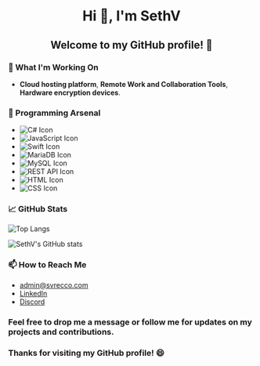 # <p align="center">Hi 👋, I'm SethV</p>
## <p align="center">Welcome to my GitHub profile! 🎉</p>


### 🔭 What I'm Working On

- **Cloud hosting platform**, **Remote Work and Collaboration Tools**, **Hardware encryption devices**.

### 🌱 Programming Arsenal

- ![C# Icon](https://img.shields.io/badge/C%23-239120?style=for-the-badge&logo=c-sharp)
- ![JavaScript Icon](https://img.shields.io/badge/JavaScript-F7DF1E?style=for-the-badge&logo=javascript&logoColor=black)
- ![Swift Icon](https://img.shields.io/badge/Swift-FFAC45?style=for-the-badge&logo=swift&logoColor=white)
- ![MariaDB Icon](https://img.shields.io/badge/MariaDB-003545?style=for-the-badge&logo=mariadb)
- ![MySQL Icon](https://img.shields.io/badge/MySQL-4479A1?style=for-the-badge&logo=mysql&logoColor=white)
- ![REST API Icon](https://img.shields.io/badge/REST%20API-0096D3?style=for-the-badge&logo=rest-api)
- ![HTML Icon](https://img.shields.io/badge/HTML-E34F26?style=for-the-badge&logo=html5&logoColor=white)
- ![CSS Icon](https://img.shields.io/badge/CSS-1572B6?style=for-the-badge&logo=css3&logoColor=white)

### 📈 GitHub Stats

![Top Langs](https://github-readme-stats.vercel.app/api/top-langs/?username=SVRECCO&show_icons=true&theme=onedark&layout=compact)

![SethV's GitHub stats](https://github-readme-stats.vercel.app/api?username=SVRECCO&show_icons=true&theme=onedark&show=stars,commits,issues,contribs)

### 📫 How to Reach Me

- admin@svrecco.com
- [LinkedIn](https://www.linkedin.com/in/therealsethv/) 
- [Discord](Discord.gg/SVRECCO)

### Feel free to drop me a message or follow me for updates on my projects and contributions.
### Thanks for visiting my GitHub profile! 😄
